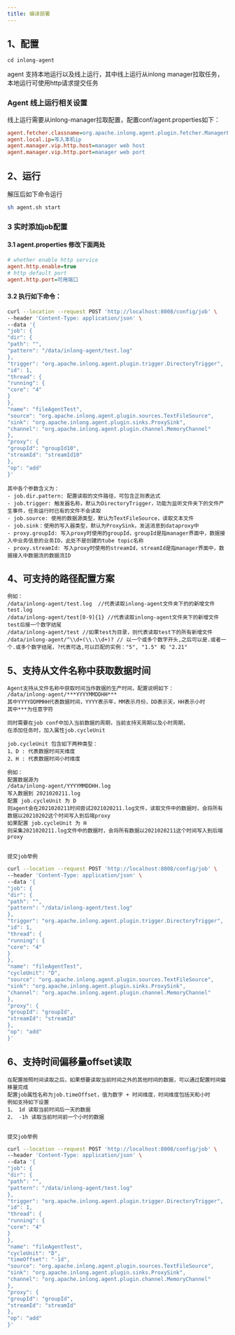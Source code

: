 ```yaml
---
title: 编译部署
---
```


## 1、配置
```
cd inlong-agent
```

agent 支持本地运行以及线上运行，其中线上运行从inlong manager拉取任务，本地运行可使用http请求提交任务

### Agent 线上运行相关设置

线上运行需要从inlong-manager拉取配置，配置conf/agent.properties如下：
```ini
agent.fetcher.classname=org.apache.inlong.agent.plugin.fetcher.ManagerFetcher (设置任务获取的类名，默认为ManagerFetcher）
agent.local.ip=写入本机ip
agent.manager.vip.http.host=manager web host
agent.manager.vip.http.port=manager web port
```

## 2、运行

解压后如下命令运行
```bash
sh agent.sh start
```

### 3 实时添加job配置

#### 3.1 agent.properties 修改下面两处

```ini
# whether enable http service
agent.http.enable=true
# http default port
agent.http.port=可用端口
```

#### 3.2 执行如下命令：

```bash
curl --location --request POST 'http://localhost:8008/config/job' \
--header 'Content-Type: application/json' \
--data '{
"job": {
"dir": {
"path": "",
"pattern": "/data/inlong-agent/test.log"
},
"trigger": "org.apache.inlong.agent.plugin.trigger.DirectoryTrigger",
"id": 1,
"thread": {
"running": {
"core": "4"
}
},
"name": "fileAgentTest",
"source": "org.apache.inlong.agent.plugin.sources.TextFileSource",
"sink": "org.apache.inlong.agent.plugin.sinks.ProxySink",
"channel": "org.apache.inlong.agent.plugin.channel.MemoryChannel"
},
"proxy": {
"groupId": "groupId10",
"streamId": "streamId10"
},
"op": "add"
}'
```

    其中各个参数含义为：
    - job.dir.pattern: 配置读取的文件路径，可包含正则表达式
    - job.trigger: 触发器名称，默认为DirectoryTrigger，功能为监听文件夹下的文件产生事件，任务运行时已有的文件不会读取
    - job.source: 使用的数据源类型，默认为TextFileSource，读取文本文件
    - job.sink：使用的写入器类型，默认为ProxySink，发送消息到dataproxy中
    - proxy.groupId: 写入proxy时使用的groupId，groupId是指manager界面中，数据接入中业务信息的业务ID，此处不是创建的tube topic名称
    - proxy.streamId: 写入proxy时使用的streamId，streamId是指manager界面中，数据接入中数据流的数据流ID

## 4、可支持的路径配置方案

    例如：
    /data/inlong-agent/test.log  //代表读取inlong-agent文件夹下的的新增文件test.log
    /data/inlong-agent/test[0-9]{1} //代表读取inlong-agent文件夹下的新增文件test后接一个数字结尾
    /data/inlong-agent/test //如果test为目录，则代表读取test下的所有新增文件
    /data/inlong-agent/^\\d+(\\.\\d+)? // 以一个或多个数字开头,之后可以是.或者一个.或多个数字结尾，?代表可选,可以匹配的实例："5", "1.5" 和 "2.21"


## 5、支持从文件名称中获取数据时间

    Agent支持从文件名称中获取时间当作数据的生产时间，配置说明如下：
    /data/inlong-agent/***YYYYMMDDHH***
    其中YYYYDDMMHH代表数据时间，YYYY表示年，MM表示月份，DD表示天，HH表示小时
    其中***为任意字符

    同时需要在job conf中加入当前数据的周期，当前支持天周期以及小时周期，
    在添加任务时，加入属性job.cycleUnit
    
    job.cycleUnit 包含如下两种类型：
    1、D : 代表数据时间天维度
    2、H : 代表数据时间小时维度

    例如：
    配置数据源为
    /data/inlong-agent/YYYYMMDDHH.log
    写入数据到 2021020211.log
    配置 job.cycleUnit 为 D
    则agent会在2021020211时间尝试2021020211.log文件，读取文件中的数据时，会将所有数据以20210202这个时间写入到后端proxy
    如果配置 job.cycleUnit 为 H
    则采集2021020211.log文件中的数据时，会将所有数据以2021020211这个时间写入到后端proxy

    
    提交job举例
```bash
curl --location --request POST 'http://localhost:8008/config/job' \
--header 'Content-Type: application/json' \
--data '{
"job": {
"dir": {
"path": "",
"pattern": "/data/inlong-agent/test.log"
},
"trigger": "org.apache.inlong.agent.plugin.trigger.DirectoryTrigger",
"id": 1,
"thread": {
"running": {
"core": "4"
}
},
"name": "fileAgentTest",
"cycleUnit": "D",
"source": "org.apache.inlong.agent.plugin.sources.TextFileSource",
"sink": "org.apache.inlong.agent.plugin.sinks.ProxySink",
"channel": "org.apache.inlong.agent.plugin.channel.MemoryChannel"
},
"proxy": {
"groupId": "groupId",
"streamId": "streamId"
},
"op": "add"
}'
```


## 6、支持时间偏移量offset读取

    在配置按照时间读取之后，如果想要读取当前时间之外的其他时间的数据，可以通过配置时间偏移量完成
    配置job属性名称为job.timeOffset，值为数字 + 时间维度，时间维度包括天和小时
    例如支持如下设置
    1、 1d 读取当前时间后一天的数据 
    2、 -1h 读取当前时间前一个小时的数据


    提交job举例
```bash
curl --location --request POST 'http://localhost:8008/config/job' \
--header 'Content-Type: application/json' \
--data '{
"job": {
"dir": {
"path": "",
"pattern": "/data/inlong-agent/test.log"
},
"trigger": "org.apache.inlong.agent.plugin.trigger.DirectoryTrigger",
"id": 1,
"thread": {
"running": {
"core": "4"
}
},
"name": "fileAgentTest",
"cycleUnit": "D",
"timeOffset": "-1d",
"source": "org.apache.inlong.agent.plugin.sources.TextFileSource",
"sink": "org.apache.inlong.agent.plugin.sinks.ProxySink",
"channel": "org.apache.inlong.agent.plugin.channel.MemoryChannel"
},
"proxy": {
"groupId": "groupId",
"streamId": "streamId"
},
"op": "add"
}'
```